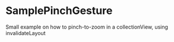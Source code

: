 SamplePinchGesture
==================

Small example on how to pinch-to-zoom in a collectionView, using invalidateLayout
